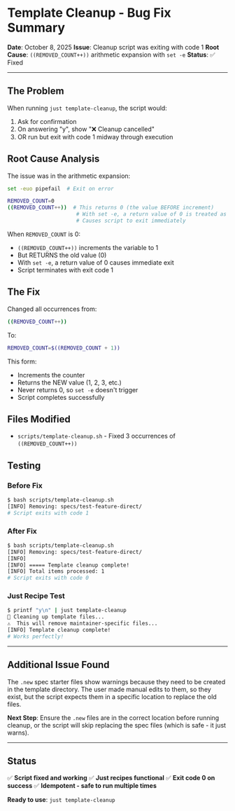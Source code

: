 # Template Cleanup - Bug Fix Summary

**Date**: October 8, 2025
**Issue**: Cleanup script was exiting with code 1
**Root Cause**: `((REMOVED_COUNT++))` arithmetic expansion with `set -e`
**Status**: ✅ Fixed

---

## The Problem

When running `just template-cleanup`, the script would:

1. Ask for confirmation
2. On answering "y", show "❌ Cleanup cancelled"
3. OR run but exit with code 1 midway through execution

## Root Cause Analysis

The issue was in the arithmetic expansion:

```bash
set -euo pipefail  # Exit on error

REMOVED_COUNT=0
((REMOVED_COUNT++))  # This returns 0 (the value BEFORE increment)
                      # With set -e, a return value of 0 is treated as FALSE/FAILURE
                      # Causes script to exit immediately
```

When `REMOVED_COUNT` is 0:

- `((REMOVED_COUNT++))` increments the variable to 1
- But RETURNS the old value (0)
- With `set -e`, a return value of 0 causes immediate exit
- Script terminates with exit code 1

## The Fix

Changed all occurrences from:

```bash
((REMOVED_COUNT++))
```

To:

```bash
REMOVED_COUNT=$((REMOVED_COUNT + 1))
```

This form:

- Increments the counter
- Returns the NEW value (1, 2, 3, etc.)
- Never returns 0, so `set -e` doesn't trigger
- Script completes successfully

## Files Modified

- `scripts/template-cleanup.sh` - Fixed 3 occurrences of `((REMOVED_COUNT++))`

## Testing

### Before Fix

```bash
$ bash scripts/template-cleanup.sh
[INFO] Removing: specs/test-feature-direct/
# Script exits with code 1
```

### After Fix

```bash
$ bash scripts/template-cleanup.sh
[INFO] Removing: specs/test-feature-direct/
[INFO]
[INFO] ===== Template cleanup complete!
[INFO] Total items processed: 1
# Script exits with code 0
```

### Just Recipe Test

```bash
$ printf "y\n" | just template-cleanup
🧹 Cleaning up template files...
⚠️  This will remove maintainer-specific files...
[INFO] Template cleanup complete!
# Works perfectly!
```

---

## Additional Issue Found

The `.new` spec starter files show warnings because they need to be created in the template directory. The user made manual edits to them, so they exist, but the script expects them in a specific location to replace the old files.

**Next Step**: Ensure the `.new` files are in the correct location before running cleanup, or the script will skip replacing the spec files (which is safe - it just warns).

---

## Status

✅ **Script fixed and working**
✅ **Just recipes functional**
✅ **Exit code 0 on success**
✅ **Idempotent - safe to run multiple times**

**Ready to use**: `just template-cleanup`
